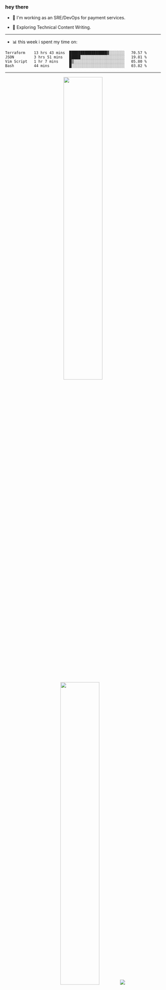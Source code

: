 ### hey there 

- :telescope: I'm working as an SRE/DevOps for payment services.

- :seedling: Exploring Technical Content Writing.

---

- :bar_chart: this week i spent my time on:

<!--START_SECTION:waka-->

```text
Terraform    13 hrs 43 mins  █████████████████▓░░░░░░░   70.57 %
JSON         3 hrs 51 mins   █████░░░░░░░░░░░░░░░░░░░░   19.81 %
Vim Script   1 hr 7 mins     █▒░░░░░░░░░░░░░░░░░░░░░░░   05.80 %
Bash         44 mins         █░░░░░░░░░░░░░░░░░░░░░░░░   03.82 %
```

<!--END_SECTION:waka-->

---

<p align="center">
  <img height="50%" width="auto" src ="https://github-readme-stats.vercel.app/api?username=chcdc&show_icons=true&count_private=true&theme=darcula&hide_border=true&hide=issues,contribs&bg_color=00000000">
  <img height="50%" width="auto" src ="https://github-readme-stats.vercel.app/api/top-langs/?username=chcdc&layout=compact&hide_border=true&theme=darcula&bg_color=00000000&langs_count=6&hide=jupyter%20notebook,tex,css,php">
  <img src ="https://github-readme-streak-stats.herokuapp.com?user=chcdc&theme=darcula&hide_border=true&background=FFFFFF00">
  <br>
  <br>
</p>

---
<!--
🏢 The Office quote of day
-->

